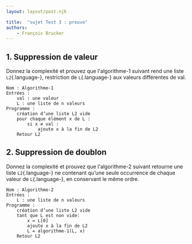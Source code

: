 ```yaml
---
layout: layout/post.njk

title:  "sujet Test 3 : preuve"
authors:
    - François Brucker
---
```


## 1. Suppression de valeur

Donnez la complexité et prouvez  que l'algorithme-1 suivant rend  une liste `L2`{.language-}, restriction de `L`{.language-} aux valeurs différentes de val.

```text
Nom : Algorithme-1
Entrées : 
    val : une valeur
    L : une liste de n valeurs
Programme :
    création d’une liste L2 vide
    pour chaque élément x de L :
        si x ≠ val : 
            ajoute x à la fin de L2
    Retour L2
```

## 2. Suppression de doublon

Donnez la complexité et prouvez que l'algorithme-2 suivant retourne une liste `L2`{.language-} ne contenant qu’une seule occurrence de chaque valeur de `L`{.language-}, en conservant le même ordre.

```text
Nom : Algorithme-2
Entrées : 
    L : une liste de n valeurs
Programme :
    création d’une liste L2 vide
    tant que L est non vide:
        x = L[0]
        ajoute x à la fin de L2
        L = algorithme-1(L, x)    
    Retour L2
```